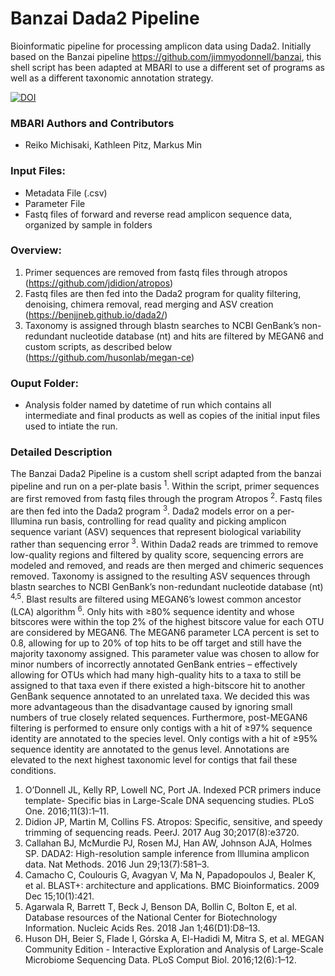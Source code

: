 # Banzai Dada2 Pipeline

Bioinformatic pipeline for processing amplicon data using Dada2. Initially based on the Banzai pipeline https://github.com/jimmyodonnell/banzai, this shell script has been adapted at MBARI to use a different set of programs as well as a different taxonomic annotation strategy.

[![DOI](https://zenodo.org/badge/304144887.svg)](https://doi.org/10.5281/zenodo.13942113)

### MBARI Authors and Contributors
- Reiko Michisaki, Kathleen Pitz, Markus Min

### Input Files:
- Metadata File (.csv)
- Parameter File
- Fastq files of forward and reverse read amplicon sequence data, organized by sample in folders

### Overview:
1. Primer sequences are removed from fastq files through atropos (https://github.com/jdidion/atropos)
2. Fastq files are then fed into the Dada2 program for quality filtering, denoising, chimera removal, read merging and ASV creation (https://benjjneb.github.io/dada2/)
3. Taxonomy is assigned through blastn searches to NCBI GenBank’s non-redundant nucleotide database (nt) and hits are filtered by MEGAN6 and custom scripts, as described below (https://github.com/husonlab/megan-ce)

### Ouput Folder:
- Analysis folder named by datetime of run which contains all intermediate and final products as well as copies of the initial input files used to intiate the run.

### Detailed Description

The Banzai Dada2 Pipeline is a custom shell script adapted from the banzai pipeline and run on a per-plate basis <sup>1</sup>. Within the script, primer sequences are first removed from fastq files through the program Atropos <sup>2</sup>. Fastq files are then fed into the Dada2 program <sup>3</sup>. Dada2 models error on a per-Illumina run basis, controlling for read quality and picking amplicon sequence variant (ASV) sequences that represent biological variability rather than sequencing error <sup>3</sup>. Within Dada2 reads are trimmed to remove low-quality regions and filtered by quality score, sequencing errors are modeled and removed, and reads are then merged and chimeric sequences removed. Taxonomy is assigned to the resulting ASV sequences through blastn searches to NCBI GenBank’s non-redundant nucleotide database (nt) <sup>4,5</sup>. Blast results are filtered using MEGAN6’s lowest common ancestor (LCA) algorithm <sup>6</sup>. Only hits with ≥80% sequence identity and whose bitscores were within the top 2% of the highest bitscore value for each OTU are considered by MEGAN6. The MEGAN6 parameter LCA percent is set to 0.8, allowing for up to 20% of top hits to be off target and still have the majority taxonomy assigned. This parameter value was chosen to allow for minor numbers of incorrectly annotated GenBank entries – effectively allowing for OTUs which had many high-quality hits to a taxa to still be assigned to that taxa even if there existed a high-bitscore hit to another GenBank sequence annotated to an unrelated taxa. We decided this was more advantageous than the disadvantage caused by ignoring small numbers of true closely related sequences. Furthermore, post-MEGAN6 filtering is performed to ensure only contigs with a hit of ≥97% sequence identity are annotated to the species level. Only contigs with a hit of ≥95% sequence identity are annotated to the genus level. Annotations are elevated to the next highest taxonomic level for contigs that fail these conditions.

1. 	O’Donnell JL, Kelly RP, Lowell NC, Port JA. Indexed PCR primers induce template- Specific bias in Large-Scale DNA sequencing studies. PLoS One. 2016;11(3):1–11.
2. 	Didion JP, Martin M, Collins FS. Atropos: Specific, sensitive, and speedy trimming of sequencing reads. PeerJ. 2017 Aug 30;2017(8):e3720.
3. 	Callahan BJ, McMurdie PJ, Rosen MJ, Han AW, Johnson AJA, Holmes SP. DADA2: High-resolution sample inference from Illumina amplicon data. Nat Methods. 2016 Jun 29;13(7):581–3.
4. 	Camacho C, Coulouris G, Avagyan V, Ma N, Papadopoulos J, Bealer K, et al. BLAST+: architecture and applications. BMC Bioinformatics. 2009 Dec 15;10(1):421.
5. 	Agarwala R, Barrett T, Beck J, Benson DA, Bollin C, Bolton E, et al. Database resources of the National Center for Biotechnology Information. Nucleic Acids Res. 2018 Jan 1;46(D1):D8–13.
6. 	Huson DH, Beier S, Flade I, Górska A, El-Hadidi M, Mitra S, et al. MEGAN Community Edition - Interactive Exploration and Analysis of Large-Scale Microbiome Sequencing Data. PLoS Comput Biol. 2016;12(6):1–12.
